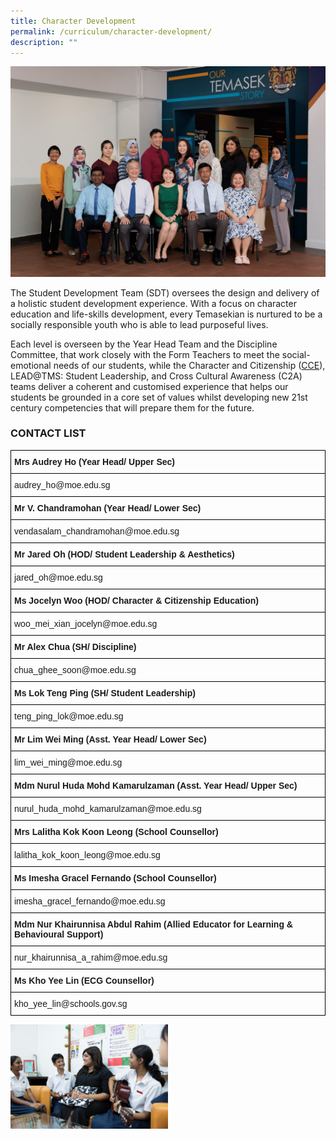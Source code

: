 ```yaml
---
title: Character Development
permalink: /curriculum/character-development/
description: ""
---
```

![](/images/2023%20dept%20sdt.jpg)

The Student Development Team (SDT) oversees the design and delivery of a holistic student development experience. With a focus on character education and life-skills development, every Temasekian is nurtured to be a socially responsible youth who is able to lead purposeful lives.&nbsp;

  

Each level is overseen by the Year Head Team and the Discipline Committee, that work closely with the Form Teachers to meet the social-emotional needs of our students, while the Character and Citizenship ([CCE](/co-curriculum/character-n-citizenship-education-cce/)), LEAD@TMS: Student Leadership, and Cross Cultural Awareness (C2A) teams deliver a coherent and customised experience that helps our students be grounded in a core set of values whilst developing new 21st century competencies that will prepare them for the future.

  

### CONTACT LIST

<style type="text/css">
.tg  {border-collapse:collapse;border-spacing:0;}
.tg td{border-color:black;border-style:solid;border-width:1px;font-family:Arial, sans-serif;font-size:14px;
  overflow:hidden;padding:10px 5px;word-break:normal;}
.tg th{border-color:black;border-style:solid;border-width:1px;font-family:Arial, sans-serif;font-size:14px;
  font-weight:normal;overflow:hidden;padding:10px 5px;word-break:normal;}
.tg .tg-1wig{font-weight:bold;text-align:left;vertical-align:top}
.tg .tg-0lax{text-align:left;vertical-align:top}
</style>
<table class="tg">
<thead>
  <tr>
    <th class="tg-0lax"><span style="font-weight:bold">Mrs Audrey Ho (Year Head/ Upper Sec)</span></th>
  </tr>
</thead>
<tbody>
  <tr>
    <td class="tg-0lax">audrey_ho@moe.edu.sg</td>
  </tr>
  <tr>
    <td class="tg-1wig">Mr V. Chandramohan (Year Head/ Lower Sec)</td>
  </tr>
  <tr>
    <td class="tg-0lax">vendasalam_chandramohan@moe.edu.sg</td>
  </tr>
  <tr>
    <td class="tg-1wig">Mr Jared Oh (HOD/ Student Leadership &amp; Aesthetics)</td>
  </tr>
  <tr>
    <td class="tg-0lax">jared_oh@moe.edu.sg</td>
  </tr>
  <tr>
    <td class="tg-1wig">Ms Jocelyn Woo (HOD/ Character &amp; Citizenship Education)</td>
  </tr>
  <tr>
    <td class="tg-0lax">woo_mei_xian_jocelyn@moe.edu.sg</td>
  </tr>
  <tr>
    <td class="tg-1wig">Mr Alex Chua (SH/ Discipline)</td>
  </tr>
  <tr>
    <td class="tg-0lax">chua_ghee_soon@moe.edu.sg</td>
  </tr>
  <tr>
    <td class="tg-1wig">Ms Lok Teng Ping (SH/ Student Leadership)</td>
  </tr>
  <tr>
    <td class="tg-0lax">teng_ping_lok@moe.edu.sg</td>
  </tr>
  <tr>
    <td class="tg-1wig">Mr Lim Wei Ming (Asst. Year Head/ Lower Sec)</td>
  </tr>
  <tr>
    <td class="tg-0lax">lim_wei_ming@moe.edu.sg</td>
  </tr>
  <tr>
    <td class="tg-1wig">Mdm Nurul Huda Mohd Kamarulzaman (Asst. Year Head/ Upper Sec)</td>
  </tr>
  <tr>
    <td class="tg-0lax">nurul_huda_mohd_kamarulzaman@moe.edu.sg</td>
  </tr>
  <tr>
    <td class="tg-1wig">Mrs Lalitha Kok Koon Leong (School Counsellor)</td>
  </tr>
  <tr>
    <td class="tg-0lax">lalitha_kok_koon_leong@moe.edu.sg</td>
  </tr>
  <tr>
    <td class="tg-1wig">Ms Imesha Gracel Fernando (School Counsellor)</td>
  </tr>
  <tr>
    <td class="tg-0lax">imesha_gracel_fernando@moe.edu.sg</td>
  </tr>
  <tr>
    <td class="tg-1wig">Mdm Nur Khairunnisa Abdul Rahim (Allied Educator for Learning &amp; Behavioural Support)</td>
  </tr>
  <tr>
    <td class="tg-0lax">nur_khairunnisa_a_rahim@moe.edu.sg</td>
  </tr>
  <tr>
    <td class="tg-1wig">Ms 
Kho Yee Lin (ECG Counsellor)</td>
  </tr>
  <tr>
    <td class="tg-0lax">kho_yee_lin@schools.gov.sg</td>
  </tr>
</tbody>
</table>

<img style="width:50%" src="/images/sdt%20counselling.jpg">
